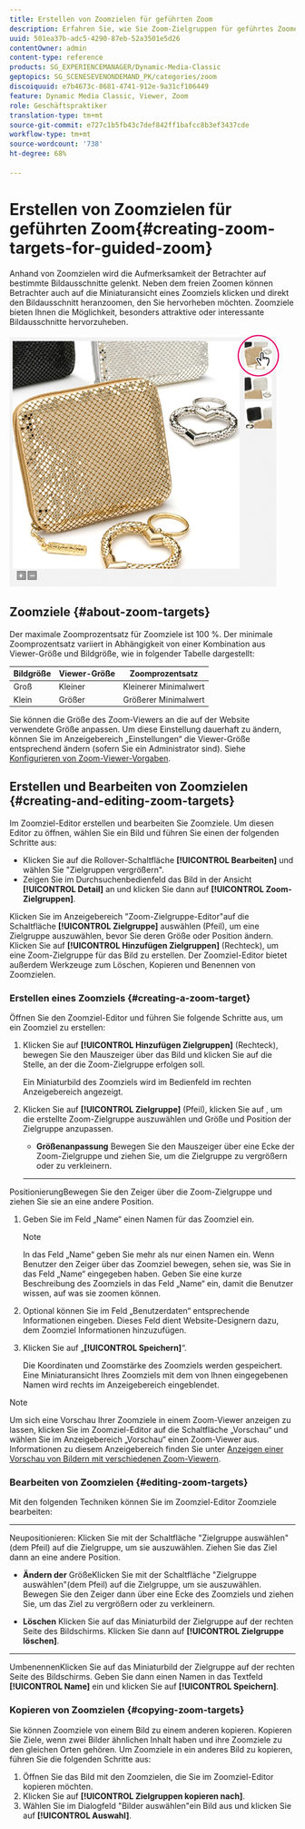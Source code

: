 ```yaml
---
title: Erstellen von Zoomzielen für geführten Zoom
description: Erfahren Sie, wie Sie Zoom-Zielgruppen für geführtes Zoomen erstellen.
uuid: 501ea37b-adc5-4290-87eb-52a3501e5d26
contentOwner: admin
content-type: reference
products: SG_EXPERIENCEMANAGER/Dynamic-Media-Classic
geptopics: SG_SCENESEVENONDEMAND_PK/categories/zoom
discoiquuid: e7b4673c-8681-4741-912e-9a31cf106449
feature: Dynamic Media Classic, Viewer, Zoom
role: Geschäftspraktiker
translation-type: tm+mt
source-git-commit: e727c1b5fb43c7def842ff1bafcc8b3ef3437cde
workflow-type: tm+mt
source-wordcount: '738'
ht-degree: 68%

---
```



# Erstellen von Zoomzielen für geführten Zoom{#creating-zoom-targets-for-guided-zoom}

Anhand von Zoomzielen wird die Aufmerksamkeit der Betrachter auf bestimmte Bildausschnitte gelenkt. Neben dem freien Zoomen können Betrachter auch auf die Miniaturansicht eines Zoomziels klicken und direkt den Bildausschnitt heranzoomen, den Sie hervorheben möchten. Zoomziele bieten Ihnen die Möglichkeit, besonders attraktive oder interessante Bildausschnitte hervorzuheben.

![Erstellen von Zoomzielen für geführten Zoom](/help/assets/zo_guided_zoom.png)

## Zoomziele {#about-zoom-targets}

Der maximale Zoomprozentsatz für Zoomziele ist 100 %. Der minimale Zoomprozentsatz variiert in Abhängigkeit von einer Kombination aus Viewer-Größe und Bildgröße, wie in folgender Tabelle dargestellt:

| Bildgröße | Viewer-Größe | Zoomprozentsatz |
|--- |--- |--- |
| Groß | Kleiner | Kleinerer Minimalwert |
| Klein | Größer | Größerer Minimalwert |

Sie können die Größe des Zoom-Viewers an die auf der Website verwendete Größe anpassen. Um diese Einstellung dauerhaft zu ändern, können Sie im Anzeigebereich „Einstellungen“ die Viewer-Größe entsprechend ändern (sofern Sie ein Administrator sind). Siehe [Konfigurieren von Zoom-Viewer-Vorgaben](setting-zoom-viewer-presets.md#setting_up_zoom_viewer_presets).

## Erstellen und Bearbeiten von Zoomzielen  {#creating-and-editing-zoom-targets}

Im Zoomziel-Editor erstellen und bearbeiten Sie Zoomziele. Um diesen Editor zu öffnen, wählen Sie ein Bild und führen Sie einen der folgenden Schritte aus:

* Klicken Sie auf die Rollover-Schaltfläche **[!UICONTROL Bearbeiten]** und wählen Sie &quot;Zielgruppen vergrößern&quot;.
* Zeigen Sie im Durchsuchenbedienfeld das Bild in der Ansicht **[!UICONTROL Detail]** an und klicken Sie dann auf **[!UICONTROL Zoom-Zielgruppen]**.

Klicken Sie im Anzeigebereich &quot;Zoom-Zielgruppe-Editor&quot;auf die Schaltfläche **[!UICONTROL Zielgruppe]** auswählen (Pfeil), um eine Zielgruppe auszuwählen, bevor Sie deren Größe oder Position ändern. Klicken Sie auf **[!UICONTROL Hinzufügen Zielgruppen]** (Rechteck), um eine Zoom-Zielgruppe für das Bild zu erstellen. Der Zoomziel-Editor bietet außerdem Werkzeuge zum Löschen, Kopieren und Benennen von Zoomzielen.

### Erstellen eines Zoomziels  {#creating-a-zoom-target}

Öffnen Sie den Zoomziel-Editor und führen Sie folgende Schritte aus, um ein Zoomziel zu erstellen:

1. Klicken Sie auf **[!UICONTROL Hinzufügen Zielgruppen]** (Rechteck), bewegen Sie den Mauszeiger über das Bild und klicken Sie auf die Stelle, an der die Zoom-Zielgruppe erfolgen soll.

   Ein Miniaturbild des Zoomziels wird im Bedienfeld im rechten Anzeigebereich angezeigt.

1. Klicken Sie auf **[!UICONTROL Zielgruppe]** (Pfeil), klicken Sie auf , um die erstellte Zoom-Zielgruppe auszuwählen und Größe und Position der Zielgruppe anzupassen.

   * **Größenanpassung**
Bewegen Sie den Mauszeiger über eine Ecke der Zoom-Zielgruppe und ziehen Sie, um die Zielgruppe zu vergrößern oder zu verkleinern.

   * ****
PositionierungBewegen Sie den Zeiger über die Zoom-Zielgruppe und ziehen Sie sie an eine andere Position.

1. Geben Sie im Feld „Name“ einen Namen für das Zoomziel ein.

   >[!NOTE]
   >
   >In das Feld „Name“ geben Sie mehr als nur einen Namen ein. Wenn Benutzer den Zeiger über das Zoomziel bewegen, sehen sie, was Sie in das Feld „Name“ eingegeben haben. Geben Sie eine kurze Beschreibung des Zoomziels in das Feld „Name“ ein, damit die Benutzer wissen, auf was sie zoomen können.

1. Optional können Sie im Feld „Benutzerdaten“ entsprechende Informationen eingeben. Dieses Feld dient Website-Designern dazu, dem Zoomziel Informationen hinzuzufügen.
1. Klicken Sie auf „**[!UICONTROL Speichern]**“.

   Die Koordinaten und Zoomstärke des Zoomziels werden gespeichert. Eine Miniaturansicht Ihres Zoomziels mit dem von Ihnen eingegebenen Namen wird rechts im Anzeigebereich eingeblendet.

>[!NOTE]
>
>Um sich eine Vorschau Ihrer Zoomziele in einem Zoom-Viewer anzeigen zu lassen, klicken Sie im Zoomziel-Editor auf die Schaltfläche „Vorschau“ und wählen Sie im Anzeigebereich „Vorschau“ einen Zoom-Viewer aus. Informationen zu diesem Anzeigebereich finden Sie unter [Anzeigen einer Vorschau von Bildern mit verschiedenen Zoom-Viewern](previewing-image-assets-different-zoom.md#previewing_image_assets_with_different_zoom_viewers).

### Bearbeiten von Zoomzielen  {#editing-zoom-targets}

Mit den folgenden Techniken können Sie im Zoomziel-Editor Zoomziele bearbeiten:

* ****
Neupositionieren: Klicken Sie mit der Schaltfläche &quot;Zielgruppe auswählen&quot;(dem Pfeil) auf die Zielgruppe, um sie auszuwählen. Ziehen Sie das Ziel dann an eine andere Position.

* **Ändern der**
GrößeKlicken Sie mit der Schaltfläche &quot;Zielgruppe auswählen&quot;(dem Pfeil) auf die Zielgruppe, um sie auszuwählen. Bewegen Sie den Zeiger dann über eine Ecke des Zoomziels und ziehen Sie, um das Ziel zu vergrößern oder zu verkleinern.

* **Löschen**
Klicken Sie auf das Miniaturbild der Zielgruppe auf der rechten Seite des Bildschirms. Klicken Sie dann auf **[!UICONTROL Zielgruppe löschen]**.

* ****
UmbenennenKlicken Sie auf das Miniaturbild der Zielgruppe auf der rechten Seite des Bildschirms. Geben Sie dann einen Namen in das Textfeld **[!UICONTROL Name]** ein und klicken Sie auf **[!UICONTROL Speichern]**.

### Kopieren von Zoomzielen {#copying-zoom-targets}

Sie können Zoomziele von einem Bild zu einem anderen kopieren. Kopieren Sie Ziele, wenn zwei Bilder ähnlichen Inhalt haben und ihre Zoomziele zu den gleichen Orten gehören. Um Zoomziele in ein anderes Bild zu kopieren, führen Sie die folgenden Schritte aus:

1. Öffnen Sie das Bild mit den Zoomzielen, die Sie im Zoomziel-Editor kopieren möchten.
1. Klicken Sie auf **[!UICONTROL Zielgruppen kopieren nach]**.
1. Wählen Sie im Dialogfeld &quot;Bilder auswählen&quot;ein Bild aus und klicken Sie auf **[!UICONTROL Auswahl]**.

